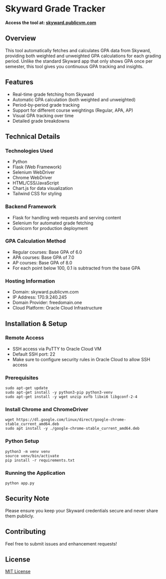 # Skyward Grade Tracker

**Access the tool at: [skyward.publicvm.com](http://skyward.publicvm.com)**

## Overview
This tool automatically fetches and calculates GPA data from Skyward, providing both weighted and unweighted GPA calculations for each grading period. Unlike the standard Skyward app that only shows GPA once per semester, this tool gives you continuous GPA tracking and insights.

## Features
- Real-time grade fetching from Skyward
- Automatic GPA calculation (both weighted and unweighted)
- Period-by-period grade tracking
- Support for different course weightings (Regular, APA, AP)
- Visual GPA tracking over time
- Detailed grade breakdowns

## Technical Details

### Technologies Used
- Python
- Flask (Web Framework)
- Selenium WebDriver
- Chrome WebDriver
- HTML/CSS/JavaScript
- Chart.js for data visualization
- Tailwind CSS for styling

### Backend Framework
- Flask for handling web requests and serving content
- Selenium for automated grade fetching
- Gunicorn for production deployment

### GPA Calculation Method
- Regular courses: Base GPA of 6.0
- APA courses: Base GPA of 7.0
- AP courses: Base GPA of 8.0
- For each point below 100, 0.1 is subtracted from the base GPA

### Hosting Information
- Domain: skyward.publicvm.com
- IP Address: 170.9.240.245
- Domain Provider: freedomain.one
- Cloud Platform: Oracle Cloud Infrastructure

## Installation & Setup
### Remote Access
- SSH access via PuTTY to Oracle Cloud VM
- Default SSH port: 22
- Make sure to configure security rules in Oracle Cloud to allow SSH access
  
### Prerequisites
```
sudo apt-get update
sudo apt-get install -y python3-pip python3-venv
sudo apt-get install -y wget unzip xvfb libxi6 libgconf-2-4
```

### Install Chrome and ChromeDriver
```
wget https://dl.google.com/linux/direct/google-chrome-stable_current_amd64.deb
sudo apt install -y ./google-chrome-stable_current_amd64.deb
```

### Python Setup
```
python3 -m venv venv
source venv/bin/activate
pip install -r requirements.txt
```

### Running the Application
```
python app.py
```

## Security Note
Please ensure you keep your Skyward credentials secure and never share them publicly.

## Contributing
Feel free to submit issues and enhancement requests!

## License
[MIT License](LICENSE)
